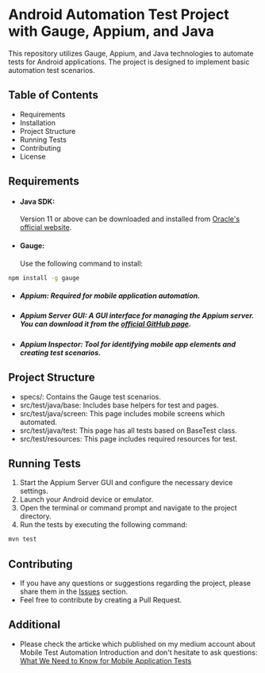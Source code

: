 # Android Automation Test Project with Gauge, Appium, and Java

This repository utilizes Gauge, Appium, and Java technologies to automate tests for Android applications. The project is designed to implement basic automation test scenarios.



## Table of Contents

- Requirements 
- Installation
- Project Structure
- Running Tests
- Contributing
- License

## Requirements


- #### Java SDK:
  Version 11 or above can be downloaded and installed from [Oracle's official website](https://www.oracle.com/java/technologies/downloads/).
- #### Gauge: 
  Use the following command to install:

```bash
npm install -g gauge
```
- ##### Appium: Required for mobile application automation.
- ##### Appium Server GUI: A GUI interface for managing the Appium server. You can download it from the [official GitHub page](https://github.com/appium/appium-desktop).
- ##### Appium Inspector: Tool for identifying mobile app elements and creating test scenarios.


## Project Structure
- specs/: Contains the Gauge test scenarios.
- src/test/java/base: Includes base helpers for test and pages.
- src/test/java/screen: This page includes mobile screens which automated.
- src/test/java/test: This page has all tests based on BaseTest class.
- src/test/resources: This page includes required resources for test.

## Running Tests
1. Start the Appium Server GUI and configure the necessary device settings.
2. Launch your Android device or emulator.
3. Open the terminal or command prompt and navigate to the project directory.
4. Run the tests by executing the following command:
```bash
mvn test
```
## Contributing
- If you have any questions or suggestions regarding the project, please share them in the [Issues](https://github.com/numanhan/AutomationUIUmobApp/issues) section.
- Feel free to contribute by creating a Pull Request.

## Additional
- Please check the articke which published on my medium account about Mobile Test Automation Introduction and don't hesitate to ask questions: [What We Need to Know for Mobile Application Tests](https://numanhanduran.medium.com/what-we-need-to-know-for-mobile-application-tests-84107f27eabb)
